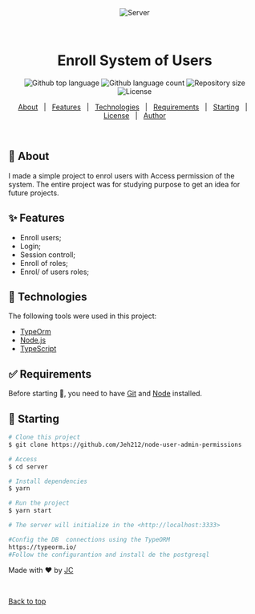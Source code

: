 <div align="center" id="top"> 
  <img src="https://ik.imagekit.io/fs1xgzxgbue/5402394741582800520-512_bOzc0WBf8.png" alt="Server" />

  &#xa0;

  <!-- <a href="https://server.netlify.app">Demo</a> -->
</div>

<h1 align="center">Enroll System of Users</h1>

<p align="center">
  <img alt="Github top language" src="https://img.shields.io/github/languages/top/{{node}}/server?color=56BEB8">

  <img alt="Github language count" src="https://img.shields.io/github/languages/count/{{YOUR_GITHUB_USERNAME}}/server?color=56BEB8">

  <img alt="Repository size" src="https://img.shields.io/github/repo-size/{{YOUR_GITHUB_USERNAME}}/server?color=56BEB8">

  <img alt="License" src="https://img.shields.io/github/license/{{YOUR_GITHUB_USERNAME}}/server?color=56BEB8">


</p>

<!-- Status -->

<!-- <h4 align="center"> 
	🚧  Server 🚀 Under construction...  🚧
</h4> 

<hr> -->

<p align="center">
  <a href="#dart-about">About</a> &#xa0; | &#xa0; 
  <a href="#sparkles-features">Features</a> &#xa0; | &#xa0;
  <a href="#rocket-technologies">Technologies</a> &#xa0; | &#xa0;
  <a href="#white_check_mark-requirements">Requirements</a> &#xa0; | &#xa0;
  <a href="#checkered_flag-starting">Starting</a> &#xa0; | &#xa0;
  <a href="#memo-license">License</a> &#xa0; | &#xa0;
  <a href="https://github.com/{{YOUR_GITHUB_USERNAME}}" target="_blank">Author</a>
</p>

<br>

## 🧾 About ##

I made a simple project to enrol users with Access permission of the system. The entire project was for studying purpose to get an idea for future projects.

## :sparkles: Features ##
 
 - Enroll users;
 - Login;
 - Session controll;
 - Enroll of roles;
 - Enrol/ of users roles;


## :rocket: Technologies ##

The following tools were used in this project:

- [TypeOrm](https://typeorm.io/#/)
- [Node.js](https://nodejs.org/en/)
- [TypeScript](https://www.typescriptlang.org/)

## :white_check_mark: Requirements ##

Before starting :checkered_flag:, you need to have [Git](https://git-scm.com) and [Node](https://nodejs.org/en/) installed.

## :checkered_flag: Starting ##

```bash
# Clone this project
$ git clone https://github.com/Jeh212/node-user-admin-permissions

# Access
$ cd server

# Install dependencies
$ yarn

# Run the project
$ yarn start

# The server will initialize in the <http://localhost:3333>

#Config the DB  connections using the TypeORM 
https://typeorm.io/
#Follow the configurantion and install de the postgresql 
```



Made with :heart: by <a href="https://github.com/{{YOUR_GITHUB_USERNAME}}" target="_blank">JC</a>

&#xa0;

<a href="#top">Back to top</a>
